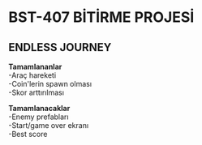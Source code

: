# BST-407 BİTİRME PROJESİ
<h2> ENDLESS JOURNEY </h2>

<b>Tamamlananlar</b> <br> 
    -Araç hareketi <br>
    -Coin'lerin spawn olması <br>
    -Skor arttırılması <br>
 
<b>Tamamlanacaklar</b> <br> 
    -Enemy prefabları <br>
    -Start/game over ekranı <br>
    -Best score  <br>
    
    
   
    
 
